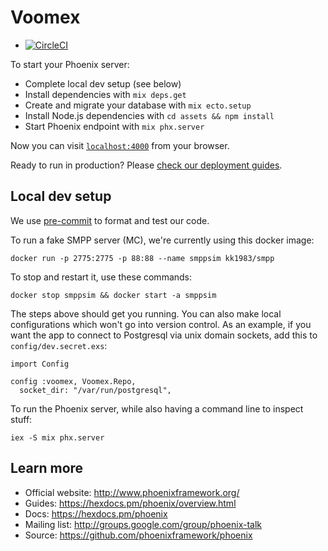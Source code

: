 # Voomex

* [![CircleCI](https://circleci.com/gh/caktus/voomex.svg?style=svg)](https://circleci.com/gh/caktus/voomex)

To start your Phoenix server:

  * Complete local dev setup (see below)
  * Install dependencies with `mix deps.get`
  * Create and migrate your database with `mix ecto.setup`
  * Install Node.js dependencies with `cd assets && npm install`
  * Start Phoenix endpoint with `mix phx.server`

Now you can visit [`localhost:4000`](http://localhost:4000) from your browser.

Ready to run in production? Please [check our deployment guides](https://hexdocs.pm/phoenix/deployment.html).

## Local dev setup

We use [pre-commit](https://pre-commit.com/) to format and test our code.

To run a fake SMPP server (MC), we're currently using this docker image:

```
docker run -p 2775:2775 -p 88:88 --name smppsim kk1983/smpp
```
To stop and restart it, use these commands:

```
docker stop smppsim && docker start -a smppsim
```

The steps above should get you running. You can also make local configurations which won't go into
version control. As an example, if you want the app to connect to Postgresql via unix domain
sockets, add this to `config/dev.secret.exs`:

```
import Config

config :voomex, Voomex.Repo,
  socket_dir: "/var/run/postgresql",
```

To run the Phoenix server, while also having a command line to inspect stuff:

```
iex -S mix phx.server
```

## Learn more

  * Official website: http://www.phoenixframework.org/
  * Guides: https://hexdocs.pm/phoenix/overview.html
  * Docs: https://hexdocs.pm/phoenix
  * Mailing list: http://groups.google.com/group/phoenix-talk
  * Source: https://github.com/phoenixframework/phoenix
